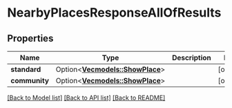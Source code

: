 # NearbyPlacesResponseAllOfResults

## Properties

Name | Type | Description | Notes
------------ | ------------- | ------------- | -------------
**standard** | Option<[**Vec<models::ShowPlace>**](ShowPlace.md)> |  | [optional]
**community** | Option<[**Vec<models::ShowPlace>**](ShowPlace.md)> |  | [optional]

[[Back to Model list]](../README.md#documentation-for-models) [[Back to API list]](../README.md#documentation-for-api-endpoints) [[Back to README]](../README.md)


